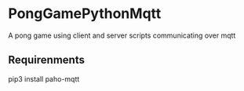# PongGamePythonMqtt
A pong game using client and server scripts communicating over mqtt


## Requirenments
   pip3 install paho-mqtt